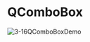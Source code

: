 # QComboBox
![3-16QComboBoxDemo](https://user-images.githubusercontent.com/45032222/212460383-0569d5e1-585b-456c-92c5-5c46a7082eca.png)
